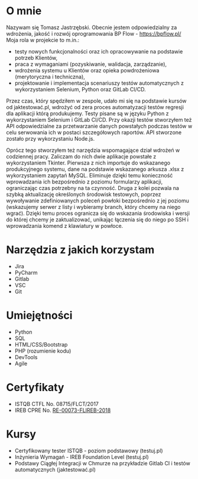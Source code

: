 # O mnie
Nazywam się Tomasz Jastrzębski. Obecnie jestem odpowiedzialny za wdrożenia, jakość i rozwój oprogramowania BP Flow - https://bpflow.pl/
Moja rola w projekcie to m.in.:
* testy nowych funkcjonalności oraz ich opracowywanie na podstawie potrzeb Klientów,
* praca z wymaganiami (pozyskiwanie, walidacja, zarządzanie),
* wdrożenia systemu u Klientów oraz opieka powdrożeniowa (merytoryczna i techniczna),
* projektowanie i implementacja scenariuszy testów automatycznych z wykorzystaniem Selenium, Python oraz GitLab CI/CD.

Przez czas, który spędziłem w zespole, udało mi się na podstawie kursów od jaktestować.pl, wdrożyć od zera proces automatyzacji testów regresji dla aplikacji którą produkujemy. Testy pisane są w języku Python z wykorzystaniem Selenium i GitLab CI/CD. Przy okazji testów stworzyłem też API odpowiedzialne za przetwarzanie danych powstałych podczas testów w celu serwowania ich w postaci szczegółowych raportów. API stworzone zostało przy wykorzystaniu Node.js.

Oprócz tego stworzyłem też narzędzia wspomagające dział wdrożeń w codziennej pracy. Zaliczam do nich dwie aplikacje powstałe z wykorzystaniem Tkinter. Pierwsza z nich importuje do wskazanego produkcyjnego systemu, dane na podstawie wskazanego arkusza .xlsx z wykorzystaniem zapytań MySQL. Eliminuje dzięki temu konieczność wprowadzania ich bezpośrednio z poziomu formularzy aplikacji, ograniczając czas potrzebny na ta czynność. Druga z kolei pozwala na szybką aktualizację określonych środowisk testowych, poprzez wywoływanie zdefiniowanych poleceń powłoki bezpośrednio z jej poziomu (wskazujemy serwer z listy i wybieramy branch, który chcemy na niego wgrać). Dzięki temu proces ogranicza się do wskazania środowiska i wersji do której chcemy je zaktualizować, unikając łączenia się do niego po SSH i wprowadzania komend z klawiatury w powłoce.
# Narzędzia z jakich korzystam
* Jira
* PyCharm
* Gitlab
* VSC
* Git
# Umiejętności
* Python
* SQL
* HTML/CSS/Bootstrap
* PHP (rozumienie kodu)
* DevTools
* Agile
# Certyfikaty
* ISTQB CTFL No. 08715/FLCT/2017
* IREB CPRE No. [RE-00073-FLIREB-2018](https://www.ireb.org/en/service/cpre-registry-list/4539/)
# Kursy
* Certyfikowany tester ISTQB - poziom podstawowy (testuj.pl)
* Inżynieria Wymagań - IREB Foundation Level (testuj.pl)
* Podstawy Ciągłej Integracji w Chmurze na przykładzie Gitlab CI i testów automatycznych (jaktestować.pl)
